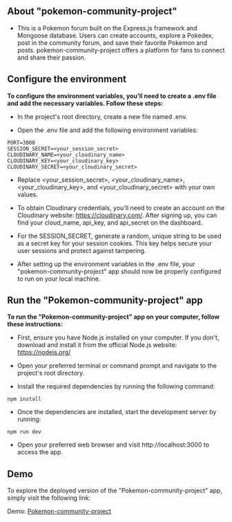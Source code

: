 ## About "pokemon-community-project" 

- This is a Pokemon forum built on the Express.js framework and Mongoose database. Users can create accounts, explore a Pokedex, post in the community forum, and save their favorite Pokemon and posts. pokemon-community-project offers a platform for fans to connect and share their passion.

## Configure the environment

**To configure the environment variables, you'll need to create a .env file and add the necessary variables. Follow these steps:**

- In the project's root directory, create a new file named .env.

- Open the .env file and add the following environment variables:

```
PORT=3000
SESSION_SECRET=<your_session_secret>
CLOUDINARY_NAME=<your_cloudinary_name>
CLOUDINARY_KEY=<your_cloudinary_key>
CLOUDINARY_SECRET=<your_cloudinary_secret>
```

- Replace <your_session_secret>, <your_cloudinary_name>, <your_cloudinary_key>, and <your_cloudinary_secret> with your own values.

- To obtain Cloudinary credentials, you'll need to create an account on the Cloudinary website: https://cloudinary.com/. After signing up, you can find your cloud_name, api_key, and api_secret on the dashboard.

- For the SESSION_SECRET, generate a random, unique string to be used as a secret key for your session cookies. This key helps secure your user sessions and protect against tampering.

- After setting up the environment variables in the .env file, your "pokemon-community-project" app should now be properly configured to run on your local machine.


## Run the "Pokemon-community-project" app

**To run the "Pokemon-community-project" app on your computer, follow these instructions:**

- First, ensure you have Node.js installed on your computer. If you don't, download and install it from the official Node.js website: https://nodejs.org/

- Open your preferred terminal or command prompt and navigate to the project's root directory.

- Install the required dependencies by running the following command:

```
npm install
```

- Once the dependencies are installed, start the development server by running:

```
npm run dev
```

- Open your preferred web browser and visit http://localhost:3000 to access the app. 

## Demo
To explore the deployed version of the "Pokemon-community-project" app, simply visit the following link:

Demo: [Pokemon-community-project](https://pokemon-community-project.adaptable.app/)